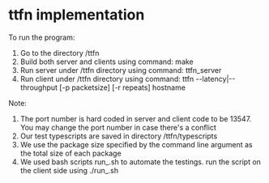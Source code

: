 # ttfn implementation

To run the program:
1. Go to the directory /ttfn
2. Build both server and clients using command: make
3. Run server under /ttfn directory using command: ttfn_server
4. Run client under /ttfn directory using command: ttfn --latency|--throughput [-p packetsize] [-r repeats] hostname

Note:
1. The port number is hard coded in server and client code to be 13547. You may change the port number in case there's a conflict
2. Our test typescripts are saved in directory /ttfn/typescripts
3. We use the package size specified by the command line argument as the total size of each package
4. We used bash scripts run_<name>.sh to automate the testings.
   run the script on the client side using ./run_<name>.sh
